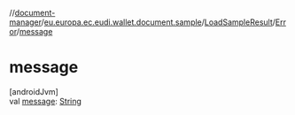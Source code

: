 //[document-manager](../../../../index.md)/[eu.europa.ec.eudi.wallet.document.sample](../../index.md)/[LoadSampleResult](../index.md)/[Error](index.md)/[message](message.md)

# message

[androidJvm]\
val [message](message.md): [String](https://kotlinlang.org/api/latest/jvm/stdlib/kotlin/-string/index.html)
